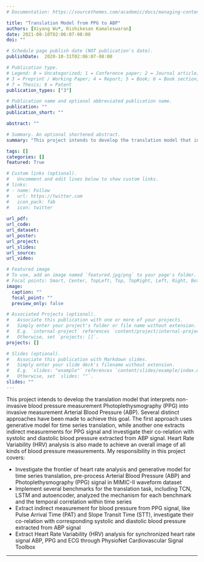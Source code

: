 ```yaml
---
# Documentation: https://sourcethemes.com/academic/docs/managing-content/

title: "Translation Model from PPG to ABP"
authors: [Xiyang Wu*, Rishikesan Kamaleswaran]
date: 2021-08-10T02:06:07-08:00
doi: ""

# Schedule page publish date (NOT publication's date).
publishDate:  2020-10-31T02:06:07-08:00

# Publication type.
# Legend: 0 = Uncategorized; 1 = Conference paper; 2 = Journal article;
# 3 = Preprint / Working Paper; 4 = Report; 5 = Book; 6 = Book section;
# 7 = Thesis; 8 = Patent
publication_types: ["3"]

# Publication name and optional abbreviated publication name.
publication: ""
publication_short: ""

abstract: ""

# Summary. An optional shortened abstract.
summary: "This project intends to develop the translation model that interprets non-invasive blood pressure measurement Photoplethysmography (PPG) into invasive measurement Arterial Blood Pressure (ABP). Several distinct approaches have been made to achieve this goal. The first approach uses generative model for time series translation, while another one extracts indirect measurements for PPG signal and investigate their co-relation with systolic and diastolic blood pressure extracted from ABP signal. Heart Rate Variability (HRV) analysis is also made to achieve an overall image of all kinds of blood pressure measurements."

tags: []
categories: []
featured: True

# Custom links (optional).
#   Uncomment and edit lines below to show custom links.
# links:
# - name: Follow
#   url: https://twitter.com
#   icon_pack: fab
#   icon: twitter
 
url_pdf: 
url_code:
url_dataset:
url_poster:
url_project:
url_slides: 
url_source:
url_video:

# Featured image
# To use, add an image named `featured.jpg/png` to your page's folder. 
# Focal points: Smart, Center, TopLeft, Top, TopRight, Left, Right, BottomLeft, Bottom, BottomRight.
image:
  caption: ""
  focal_point: ""
  preview_only: false

# Associated Projects (optional).
#   Associate this publication with one or more of your projects.
#   Simply enter your project's folder or file name without extension.
#   E.g. `internal-project` references `content/project/internal-project/index.md`.
#   Otherwise, set `projects: []`.
projects: []

# Slides (optional).
#   Associate this publication with Markdown slides.
#   Simply enter your slide deck's filename without extension.
#   E.g. `slides: "example"` references `content/slides/example/index.md`.
#   Otherwise, set `slides: ""`.
slides: ""
---
```

This project intends to develop the translation model that interprets non-invasive blood pressure measurement Photoplethysmography (PPG) into invasive measurement Arterial Blood Pressure (ABP). Several distinct approaches have been made to achieve this goal. The first approach uses generative model for time series translation, while another one extracts indirect measurements for PPG signal and investigate their co-relation with systolic and diastolic blood pressure extracted from ABP signal. Heart Rate Variability (HRV) analysis is also made to achieve an overall image of all kinds of blood pressure measurements. My responsibility in this project covers:
 * Investigate the frontier of heart rate analysis and generative model for time series translation, pre-process Arterial Blood Pressure (ABP) and Photoplethysmography (PPG) signal in MIMIC-II waveform dataset
 * Implement several benchmarks for the translation task, including TCN, LSTM and autoencoder, analyzed the mechanism for each benchmark and the temporal correlation within time series
 * Extract indirect measurement for blood pressure from PPG signal, like Pulse Arrival Time (PAT) and Slope Transit Time (STT), investigate their co-relation with corresponding systolic and diastolic blood pressure extracted from ABP signal
 * Extract Heart Rate Variability (HRV) analysis for synchronized heart rate signal ABP, PPG and ECG through PhysioNet Cardiovascular Signal Toolbox
---
